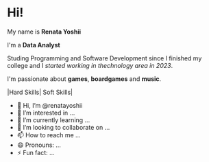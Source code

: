 # Hi!

My name is **Renata Yoshii**

I'm a **Data Analyst**

Studing Programming and Software Development since I finished my college and I *started working in thechnology area in 2023*.

I'm passionate about **games**, **boardgames** and **music**.

|Hard Skills| Soft Skills|
- 👋 Hi, I’m @renatayoshii
- 👀 I’m interested in ...
- 🌱 I’m currently learning ...
- 💞️ I’m looking to collaborate on ...
- 📫 How to reach me ...
- 😄 Pronouns: ...
- ⚡ Fun fact: ...

<!---
renatayoshii/renatayoshii is a ✨ special ✨ repository because its `README.md` (this file) appears on your GitHub profile.
You can click the Preview link to take a look at your changes.
--->
